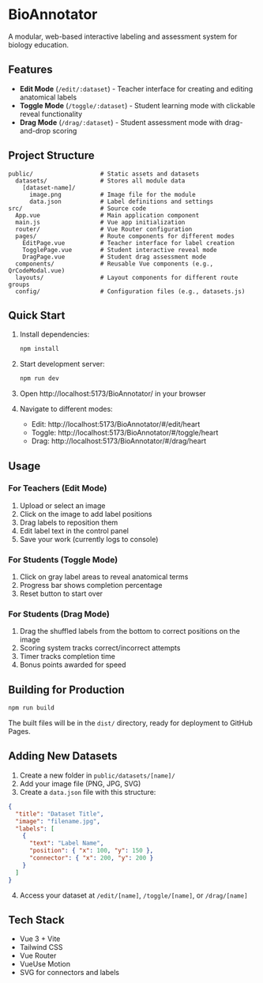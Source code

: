 # BioAnnotator

A modular, web-based interactive labeling and assessment system for biology education.

## Features

- **Edit Mode** (`/edit/:dataset`) - Teacher interface for creating and editing anatomical labels
- **Toggle Mode** (`/toggle/:dataset`) - Student learning mode with clickable reveal functionality  
- **Drag Mode** (`/drag/:dataset`) - Student assessment mode with drag-and-drop scoring

## Project Structure

```
public/                   # Static assets and datasets
  datasets/               # Stores all module data
    [dataset-name]/
      image.png           # Image file for the module
      data.json           # Label definitions and settings
src/                      # Source code
  App.vue                 # Main application component
  main.js                 # Vue app initialization
  router/                 # Vue Router configuration
  pages/                  # Route components for different modes
    EditPage.vue          # Teacher interface for label creation
    TogglePage.vue        # Student interactive reveal mode
    DragPage.vue          # Student drag assessment mode
  components/             # Reusable Vue components (e.g., QrCodeModal.vue)
  layouts/                # Layout components for different route groups
  config/                 # Configuration files (e.g., datasets.js)
```
## Quick Start

1. Install dependencies:
   ```bash
   npm install
   ```

2. Start development server:
   ```bash
   npm run dev
   ```

3. Open http://localhost:5173/BioAnnotator/ in your browser

4. Navigate to different modes:
   - Edit: http://localhost:5173/BioAnnotator/#/edit/heart
   - Toggle: http://localhost:5173/BioAnnotator/#/toggle/heart  
   - Drag: http://localhost:5173/BioAnnotator/#/drag/heart

## Usage

### For Teachers (Edit Mode)
1. Upload or select an image
2. Click on the image to add label positions
3. Drag labels to reposition them
4. Edit label text in the control panel
5. Save your work (currently logs to console)

### For Students (Toggle Mode)
1. Click on gray label areas to reveal anatomical terms
2. Progress bar shows completion percentage
3. Reset button to start over

### For Students (Drag Mode)
1. Drag the shuffled labels from the bottom to correct positions on the image
2. Scoring system tracks correct/incorrect attempts
3. Timer tracks completion time
4. Bonus points awarded for speed

## Building for Production

```bash
npm run build
```

The built files will be in the `dist/` directory, ready for deployment to GitHub Pages.

## Adding New Datasets

1. Create a new folder in `public/datasets/[name]/`
2. Add your image file (PNG, JPG, SVG)
3. Create a `data.json` file with this structure:

```json
{
  "title": "Dataset Title",
  "image": "filename.jpg",
  "labels": [
    {
      "text": "Label Name",
      "position": { "x": 100, "y": 150 },
      "connector": { "x": 200, "y": 200 }
    }
  ]
}
```

4. Access your dataset at `/edit/[name]`, `/toggle/[name]`, or `/drag/[name]`

## Tech Stack

- Vue 3 + Vite
- Tailwind CSS
- Vue Router
- VueUse Motion
- SVG for connectors and labels
